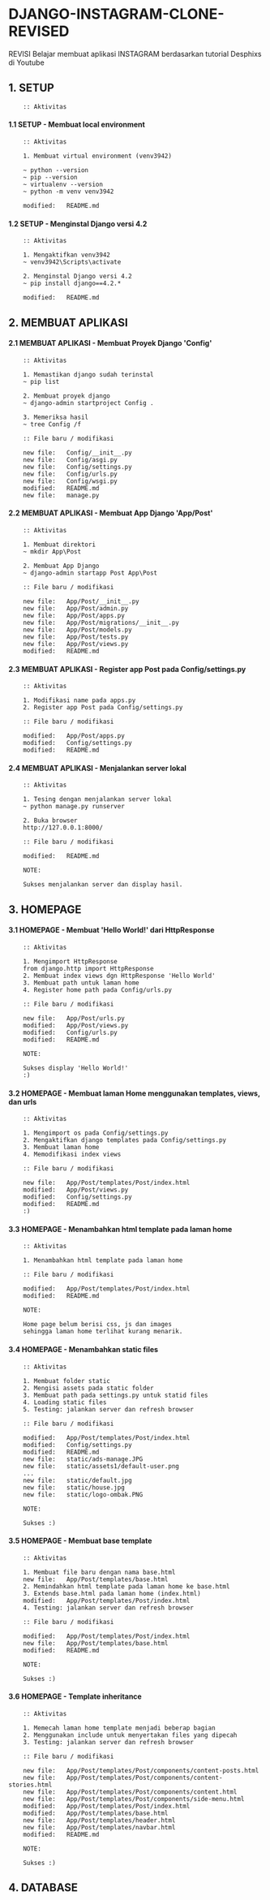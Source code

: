# DJANGO-INSTAGRAM-CLONE-REVISED
REVISI Belajar membuat aplikasi INSTAGRAM berdasarkan tutorial Desphixs di Youtube


## 1. SETUP 

        :: Aktivitas


#### 1.1 SETUP - Membuat local environment

        :: Aktivitas

        1. Membuat virtual environment (venv3942)

        ~ python --version
        ~ pip --version
        ~ virtualenv --version
        ~ python -m venv venv3942

        modified:   README.md


#### 1.2 SETUP - Menginstal Django versi 4.2

        :: Aktivitas

        1. Mengaktifkan venv3942
        ~ venv3942\Scripts\activate

        2. Menginstal Django versi 4.2
        ~ pip install django==4.2.*

        modified:   README.md


## 2. MEMBUAT APLIKASI


#### 2.1 MEMBUAT APLIKASI - Membuat Proyek Django 'Config'

        :: Aktivitas

        1. Memastikan django sudah terinstal
        ~ pip list

        2. Membuat proyek django
        ~ django-admin startproject Config .

        3. Memeriksa hasil
        ~ tree Config /f

        :: File baru / modifikasi

        new file:   Config/__init__.py
        new file:   Config/asgi.py
        new file:   Config/settings.py
        new file:   Config/urls.py
        new file:   Config/wsgi.py
        modified:   README.md
        new file:   manage.py


#### 2.2 MEMBUAT APLIKASI - Membuat App Django 'App/Post'

        :: Aktivitas

        1. Membuat direktori
        ~ mkdir App\Post

        2. Membuat App Django
        ~ django-admin startapp Post App\Post

        :: File baru / modifikasi

        new file:   App/Post/__init__.py
        new file:   App/Post/admin.py
        new file:   App/Post/apps.py
        new file:   App/Post/migrations/__init__.py
        new file:   App/Post/models.py
        new file:   App/Post/tests.py
        new file:   App/Post/views.py
        modified:   README.md


#### 2.3 MEMBUAT APLIKASI - Register app Post pada Config/settings.py

        :: Aktivitas

        1. Modifikasi name pada apps.py
        2. Register app Post pada Config/settings.py

        :: File baru / modifikasi

        modified:   App/Post/apps.py
        modified:   Config/settings.py
        modified:   README.md


#### 2.4 MEMBUAT APLIKASI - Menjalankan server lokal

        :: Aktivitas

        1. Tesing dengan menjalankan server lokal
        ~ python manage.py runserver

        2. Buka browser
        http://127.0.0.1:8000/

        :: File baru / modifikasi

        modified:   README.md

        NOTE:

        Sukses menjalankan server dan display hasil.


## 3. HOMEPAGE


#### 3.1 HOMEPAGE - Membuat 'Hello World!' dari HttpResponse

        :: Aktivitas

        1. Mengimport HttpResponse
        from django.http import HttpResponse
        2. Membuat index views dgn HttpResponse 'Hello World'
        3. Membuat path untuk laman home
        4. Register home path pada Config/urls.py

        :: File baru / modifikasi

        new file:   App/Post/urls.py
        modified:   App/Post/views.py
        modified:   Config/urls.py
        modified:   README.md

        NOTE:

        Sukses display 'Hello World!'
        :)


#### 3.2 HOMEPAGE - Membuat laman Home menggunakan templates, views, dan urls

        :: Aktivitas

        1. Mengimport os pada Config/settings.py 
        2. Mengaktifkan django templates pada Config/settings.py
        3. Membuat laman home 
        4. Memodifikasi index views

        :: File baru / modifikasi
        
        new file:   App/Post/templates/Post/index.html
        modified:   App/Post/views.py
        modified:   Config/settings.py
        modified:   README.md
        :)


#### 3.3 HOMEPAGE - Menambahkan html template pada laman home

        :: Aktivitas

        1. Menambahkan html template pada laman home

        :: File baru / modifikasi

        modified:   App/Post/templates/Post/index.html
        modified:   README.md

        NOTE:

        Home page belum berisi css, js dan images
        sehingga laman home terlihat kurang menarik.


#### 3.4 HOMEPAGE - Menambahkan static files

        :: Aktivitas

        1. Membuat folder static
        2. Mengisi assets pada static folder
        3. Membuat path pada settings.py untuk statid files
        4. Loading static files
        5. Testing: jalankan server dan refresh browser

        :: File baru / modifikasi

        modified:   App/Post/templates/Post/index.html
        modified:   Config/settings.py
        modified:   README.md
        new file:   static/ads-manage.JPG
        new file:   static/assets1/default-user.png
        ...
        new file:   static/default.jpg
        new file:   static/house.jpg
        new file:   static/logo-ombak.PNG

        NOTE:

        Sukses :)


#### 3.5 HOMEPAGE - Membuat base template

        :: Aktivitas

        1. Membuat file baru dengan nama base.html
        new file:   App/Post/templates/base.html
        2. Memindahkan html template pada laman home ke base.html
        3. Extends base.html pada laman home (index.html)
        modified:   App/Post/templates/Post/index.html
        4. Testing: jalankan server dan refresh browser

        :: File baru / modifikasi

        modified:   App/Post/templates/Post/index.html
        new file:   App/Post/templates/base.html
        modified:   README.md

        NOTE:

        Sukses :)


#### 3.6 HOMEPAGE - Template inheritance

        :: Aktivitas

        1. Memecah laman home template menjadi beberap bagian
        2. Menggunakan include untuk menyertakan files yang dipecah
        3. Testing: jalankan server dan refresh browser

        :: File baru / modifikasi

        new file:   App/Post/templates/Post/components/content-posts.html
        new file:   App/Post/templates/Post/components/content-stories.html
        new file:   App/Post/templates/Post/components/content.html
        new file:   App/Post/templates/Post/components/side-menu.html
        modified:   App/Post/templates/Post/index.html
        modified:   App/Post/templates/base.html
        new file:   App/Post/templates/header.html
        new file:   App/Post/templates/navbar.html
        modified:   README.md

        NOTE:

        Sukses :)


## 4. DATABASE